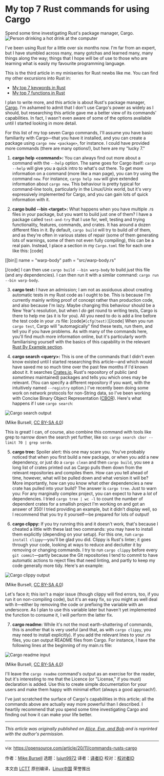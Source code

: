 [#]: collector: (lujun9972)
[#]: translator: ( )
[#]: reviewer: ( )
[#]: publisher: ( )
[#]: url: ( )
[#]: subject: (My top 7 Rust commands for using Cargo)
[#]: via: (https://opensource.com/article/20/11/commands-rusts-cargo)
[#]: author: (Mike Bursell https://opensource.com/users/mikecamel)

My top 7 Rust commands for using Cargo
======
Spend some time investigating Rust's package manager, Cargo.
![Person drinking a hot drink at the computer][1]

I've been using Rust for a little over six months now. I'm far from an expert, but I have stumbled across many, many gotchas and learned many, many things along the way; things that I hope will be of use to those who are learning what is easily my favourite programming language.

This is the third article in my miniseries for Rust newbs like me. You can find my other excursions into Rust in:

  * [My top 7 keywords in Rust][2]
  * [My top 7 functions in Rust][3]



I plan to write more, and this article is about Rust's package manager, [Cargo][4]. I'm ashamed to admit that I don't use Cargo's power as widely as I should, but researching this article gave me a better view of its commands' capabilities. In fact, I wasn't even aware of some of the options available until I started looking in more detail.

For this list of my top seven Cargo commands, I'll assume you have basic familiarity with Cargo—that you have it installed, and you can create a package using `cargo new <package>`, for instance. I could have provided more commands (there are many options!), but here are my "lucky 7."

  1. **cargo help &lt;command&gt;:** You can always find out more about a command with the `--help` option. The same goes for Cargo itself: `cargo --help` will give you a quick intro to what's out there. To get more information on a command (more like a man page), you can try using the command `new`. For instance, `cargo help new` will give extended information about `cargo new`. This behaviour is pretty typical for command-line tools, particularly in the Linux/Unix world, but it's very expressively implemented for Cargo, and you can gain lots of quick information with it.

  2. **cargo build --bin &lt;target&gt;:** What happens when you have multiple .rs files in your package, but you want to build just one of them? I have a package called `test-and-try` that I use for, well, testing and trying functionality, features, commands, and crates. It has around a dozen different files in it. By default, `cargo build` will try to build _all_ of them, and as they're often in various states of repair (some of them generating lots of warnings, some of them not even fully compiling), this can be a real pain. Instead, I place a section in my `Cargo.toml` file for each one like this: [code]

[[bin]]
name = "warp-body"
path = "src/warp-body.rs"

[/code] I can then use `cargo build --bin warp-body` to build _just_ this file (and any dependencies). I can then run it with a similar command: `cargo run --bin warp-body`.

  3. **cargo test:** I have an admission; I am not as assiduous about creating automatic tests in my Rust code as I ought to be. This is because I'm currently mainly writing proof of concept rather than production code, and also because I'm lazy. Maybe changing this behaviour should be a New Year's resolution, but when I _do_ get round to writing tests, Cargo is there to help me (as it is for you). All you need to do is add a line before the test code in your .rs file: [code]`#[cfg(test)]`[/code] When you run `cargo test`, Cargo will "automagically" find these tests, run them, and tell you if you have problems. As with many of the commands here, you'll find much more information online, but it's particularly worth familiarising yourself with the basics of this capability in the relevant [Rust By Example section][5].

  4. **cargo search &lt;query&gt;:** This is one of the commands that I didn't even know existed until I started researching this article—and which would have saved me so much time over the past few months if I'd known about it. It searches [Crates.io][6], Rust's repository of public (and _sometimes_ maintained) packages and tells you which ones may be relevant. (You can specify a different repository if you want, with the intuitively named `--registry` option.) I've recently been doing some work on network protocols for non-String data, so I've been working with Concise Binary Object Representation ([CBOR][7]). Here's what happens if I use `cargo search`:

![Cargo search output][8]

(Mike Bursell, [CC BY-SA 4.0][9])

This is great! I can, of course, also combine this command with tools like grep to narrow down the search yet further, like so: `cargo search cbor --limit 70 | grep serde`.

  5. **cargo tree:** Spoiler alert: this one may scare you. You've probably noticed that when you first build a new package, or when you add a new dependency, or just do a `cargo clean` and then `cargo build`, you see a long list of crates printed out as Cargo pulls them down from the relevant repositories and compiles them. How can you tell ahead of time, however, what will be pulled down and what version it will be? More importantly, how can you know what other dependencies a new crate has pulled into your build? The answer is `cargo tree`. Just to warn you: For any marginally complex project, you can expect to have a _lot_ of dependencies. I tried `cargo tree | wc -l` to count the number of dependent crates for a smallish project I'm working on and got an answer of 350! I tried providing an example, but it didn't display well, so I recommend that you try it yourself—be prepared for lots of output!

  6. **cargo clippy:** If you try running this and it doesn't work, that's because I cheated a little with these last two commands: you may have to install them explicitly (depending on your setup). For this one, run `cargo install clippy`—you'll be glad you did. Clippy is Rust's linter; it goes through your code, looking at ways to reduce and declutter it by removing or changing commands. I try to run `cargo clippy` before every `git commit`—partly because the Git repositories I tend to commit to have automatic actions to reject files that need linting, and partly to keep my code generally more tidy. Here's an example:

![Cargo clippy output][10]

(Mike Bursell, [CC BY-SA 4.0][9])

Let's face it; this isn't a major issue (though clippy will find errors, too, if you run it on non-compiling code), but it's an easy fix, so you might as well deal with it—either by removing the code or prefixing the variable with an underscore. As I plan to use this variable later but haven't yet implemented the function to consume it, I will perform the latter fix.

  7. **cargo readme:** While it's not the most earth-shattering of commands, this is another that is very useful (and that, as with `cargo clippy`, you may need to install explicitly). If you add the relevant lines to your .rs files, you can output README files from Cargo. For instance, I have the following lines at the beginning of my main.rs file:

![Cargo readme input][11]

(Mike Bursell, [CC BY-SA 4.0][9])

I'll leave the `cargo readme` command's output as an exercise for the reader, but it's interesting to me that the Licence (or "License," if you must) declaration is added. Use this to create simple documentation for your users and make them happy with minimal effort (always a good approach!).




I've just scratched the surface of Cargo's capabilities in this article; all the commands above are actually way more powerful than I described. I heartily recommend that you spend some time investigating Cargo and finding out how it can make your life better.

* * *

_This article was originally published on [Alice, Eve, and Bob][12] and is reprinted with the author's permission._

--------------------------------------------------------------------------------

via: https://opensource.com/article/20/11/commands-rusts-cargo

作者：[Mike Bursell][a]
选题：[lujun9972][b]
译者：[译者ID](https://github.com/译者ID)
校对：[校对者ID](https://github.com/校对者ID)

本文由 [LCTT](https://github.com/LCTT/TranslateProject) 原创编译，[Linux中国](https://linux.cn/) 荣誉推出

[a]: https://opensource.com/users/mikecamel
[b]: https://github.com/lujun9972
[1]: https://opensource.com/sites/default/files/styles/image-full-size/public/lead-images/coffee_tea_laptop_computer_work_desk.png?itok=D5yMx_Dr (Person drinking a hot drink at the computer)
[2]: https://opensource.com/article/20/10/keywords-rust
[3]: https://opensource.com/article/20/10/rust-functions
[4]: https://doc.rust-lang.org/cargo/
[5]: https://doc.rust-lang.org/stable/rust-by-example/testing/unit_testing.html
[6]: https://crates.io/
[7]: https://cbor.io/
[8]: https://opensource.com/sites/default/files/uploads/cargo-search-output-5.png (Cargo search output)
[9]: https://creativecommons.org/licenses/by-sa/4.0/
[10]: https://opensource.com/sites/default/files/uploads/cargo-clippy-output-1.png (Cargo clippy output)
[11]: https://opensource.com/sites/default/files/uploads/cargo-readme-input.png (Cargo readme input)
[12]: https://aliceevebob.com/2020/11/03/my-top-7-cargo-rust-commands/
